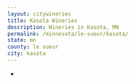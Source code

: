 ```yaml
---
layout: citywineries
title: Kasota Wineries
description: Wineries in Kasota, MN
permalink: /minnesota/le-sueur/kasota/
state: mn
county: le sueur
city: kasota
---
```

-
